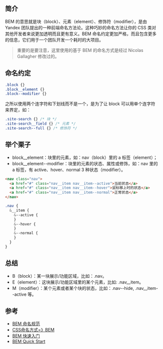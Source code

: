## 简介
BEM 的意思就是块（block）、元素（element）、修饰符（modifier），是由 Yandex 团队提出的一种前端命名方法论。这种巧妙的命名方法让你的 CSS 类对其他开发者来说更加透明而且更有意义。BEM 命名约定更加严格，而且包含更多的信息，它们用于一个团队开发一个耗时的大项目。
> 重要的是要注意，这里使用的基于 BEM 的命名方式是经过 Nicolas Gallagher 修改过的。

## 命名约定
```css
.block {}
.block__element {}
.block--modifier {}
```
之所以使用两个连字符和下划线而不是一个，是为了让 block 可以用单个连字符来界定，如：
```css
.site-search {} /* 块 */
.site-search__field {} /* 元素 */
.site-search--full {} /* 修饰符 */
```

## 举个栗子
- block__element：块里的元素，如：nav（block）里的 a 标签（element）；
- block__element--modifier：块里的元素的状态、属性或修饰，如：nav 里的 a 标签，有 active、hover、normal 3 种状态（modifier）。
```html
<nav class="nav">
  <a href="#" class="nav__item nav__item--active">当前状态</a>
  <a href="#" class="nav__item nav__item--hover">鼠标移上时的状态</a>
  <a href="#" class="nav__item nav__item--normal">正常状态</a>
</nav>
```
```scss
.nav {
  &__item {
    &--active {
    }
    &--hover {
    }
    &--normal {
    }
  }
}
```

## 总结
- B（block）：某一块展示/功能区域，比如：.nav。
- E（element）：这块展示/功能区域里的某个元素，比如: .nav__item。
- M（modifier）：某个元素或者某个块的状态，比如：.nav--hide, .nav__item--active 等。

## 参考
- [BEM 命名规范](http://www.qianduan.org/post-458.html)
- [CSS命名方式=》BEM](https://github.com/zhongxia245/blog/issues/48)
- [BEM 快速入门](https://github.com/woai30231/webDevDetails/tree/master/15)
- [BEM Quick Start](https://en.bem.info/methodology/quick-start/)

